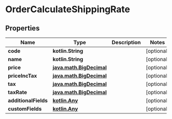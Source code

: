 
# OrderCalculateShippingRate

## Properties
| Name | Type | Description | Notes |
| ------------ | ------------- | ------------- | ------------- |
| **code** | **kotlin.String** |  |  [optional] |
| **name** | **kotlin.String** |  |  [optional] |
| **price** | [**java.math.BigDecimal**](java.math.BigDecimal.md) |  |  [optional] |
| **priceIncTax** | [**java.math.BigDecimal**](java.math.BigDecimal.md) |  |  [optional] |
| **tax** | [**java.math.BigDecimal**](java.math.BigDecimal.md) |  |  [optional] |
| **taxRate** | [**java.math.BigDecimal**](java.math.BigDecimal.md) |  |  [optional] |
| **additionalFields** | [**kotlin.Any**](.md) |  |  [optional] |
| **customFields** | [**kotlin.Any**](.md) |  |  [optional] |



